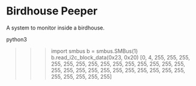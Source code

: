 # Birdhouse Peeper

A system to monitor inside a birdhouse.




python3
>>> import smbus
>>> b = smbus.SMBus(1)
>>> b.read_i2c_block_data(0x23, 0x20)
[0, 4, 255, 255, 255, 255, 255, 255, 255, 255, 255, 255, 255, 255, 255, 255, 255, 255, 255, 255, 255, 255, 255, 255, 255, 255, 255, 255, 255, 255, 255, 255]

